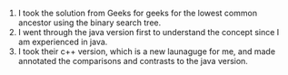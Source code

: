 1. I took the solution from Geeks for geeks for the lowest common ancestor using the binary search tree.
2. I went through the java version first to understand the concept since I am experienced in java.
3. I took their c++ version, which is a new launaguge for me, and made annotated the comparisons and contrasts to the java version.
